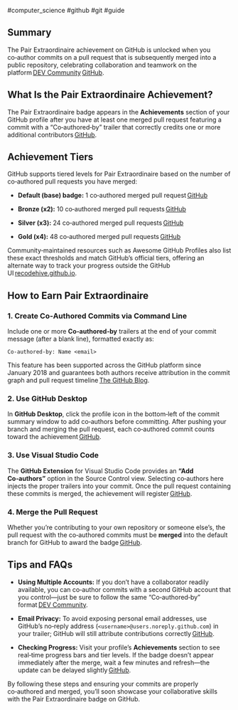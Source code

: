 #computer_science #github #git #guide 

## Summary

The Pair Extraordinaire achievement on GitHub is unlocked when you co‑author commits on a pull request that is subsequently merged into a public repository, celebrating collaboration and teamwork on the platform [DEV Community](https://dev.to/yoan-gilliand/unlock-the-pair-extraordinaire-achievement-on-github-2ah4?utm_source=chatgpt.com) [GitHub](https://github.com/Schweinepriester/github-profile-achievements).

## What Is the Pair Extraordinaire Achievement?

The Pair Extraordinaire badge appears in the **Achievements** section of your GitHub profile after you have at least one merged pull request featuring a commit with a “Co‑authored‑by” trailer that correctly credits one or more additional contributors [GitHub](https://github.com/Schweinepriester/github-profile-achievements).

## Achievement Tiers

GitHub supports tiered levels for Pair Extraordinaire based on the number of co‑authored pull requests you have merged:

- **Default (base) badge:** 1 co‑authored merged pull request [GitHub](https://github.com/Schweinepriester/github-profile-achievements)
    
- **Bronze (x2):** 10 co‑authored merged pull requests [GitHub](https://github.com/Schweinepriester/github-profile-achievements)
    
- **Silver (x3):** 24 co‑authored merged pull requests [GitHub](https://github.com/Schweinepriester/github-profile-achievements)
    
- **Gold (x4):** 48 co‑authored merged pull requests [GitHub](https://github.com/Schweinepriester/github-profile-achievements)
    

Community‑maintained resources such as Awesome GitHub Profiles also list these exact thresholds and match GitHub’s official tiers, offering an alternate way to track your progress outside the GitHub UI [recodehive.github.io](https://recodehive.github.io/awesome-github-profiles/pages/githubbadge.html?utm_source=chatgpt.com).

## How to Earn Pair Extraordinaire

### 1. Create Co‑Authored Commits via Command Line

Include one or more **Co‑authored‑by** trailers at the end of your commit message (after a blank line), formatted exactly as:

	
	Co-authored-by: Name <email>
	

This feature has been supported across the GitHub platform since January 2018 and guarantees both authors receive attribution in the commit graph and pull request timeline [The GitHub Blog](https://github.blog/2018-01-29-commit-together-with-co-authors/).

### 2. Use GitHub Desktop

In **GitHub Desktop**, click the profile icon in the bottom‑left of the commit summary window to add co‑authors before committing. After pushing your branch and merging the pull request, each co‑authored commit counts toward the achievement [GitHub](https://github.com/orgs/community/discussions/20467?utm_source=chatgpt.com).

### 3. Use Visual Studio Code

The **GitHub Extension** for Visual Studio Code provides an **“Add Co‑authors”** option in the Source Control view. Selecting co‑authors here injects the proper trailers into your commit. Once the pull request containing these commits is merged, the achievement will register [GitHub](https://github.com/orgs/community/discussions/53644?utm_source=chatgpt.com).

### 4. Merge the Pull Request

Whether you’re contributing to your own repository or someone else’s, the pull request with the co‑authored commits must be **merged** into the default branch for GitHub to award the badge [GitHub](https://github.com/orgs/community/discussions/20481?utm_source=chatgpt.com).

## Tips and FAQs

- **Using Multiple Accounts:** If you don’t have a collaborator readily available, you can co‑author commits with a second GitHub account that you control—just be sure to follow the same “Co‑authored‑by” format [DEV Community](https://dev.to/yoan-gilliand/unlock-the-pair-extraordinaire-achievement-on-github-2ah4?utm_source=chatgpt.com).
    
- **Email Privacy:** To avoid exposing personal email addresses, use GitHub’s no‑reply address (`<username>@users.noreply.github.com`) in your trailer; GitHub will still attribute contributions correctly [GitHub](https://github.com/Prakash4844/Get-Pair-Extraordinaire?utm_source=chatgpt.com).
    
- **Checking Progress:** Visit your profile’s **Achievements** section to see real‑time progress bars and tier levels. If the badge doesn’t appear immediately after the merge, wait a few minutes and refresh—the update can be delayed slightly [GitHub](https://github.com/orgs/community/discussions/37806?utm_source=chatgpt.com).
    

By following these steps and ensuring your commits are properly co‑authored and merged, you’ll soon showcase your collaborative skills with the Pair Extraordinaire badge on GitHub.